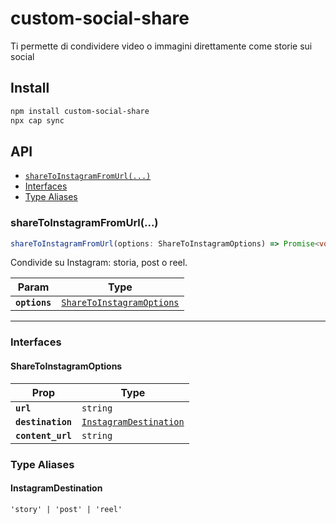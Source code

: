 # custom-social-share

Ti permette di condividere video o immagini direttamente come storie sui social

## Install

```bash
npm install custom-social-share
npx cap sync
```

## API

<docgen-index>

* [`shareToInstagramFromUrl(...)`](#sharetoinstagramfromurl)
* [Interfaces](#interfaces)
* [Type Aliases](#type-aliases)

</docgen-index>

<docgen-api>
<!--Update the source file JSDoc comments and rerun docgen to update the docs below-->

### shareToInstagramFromUrl(...)

```typescript
shareToInstagramFromUrl(options: ShareToInstagramOptions) => Promise<void>
```

Condivide su Instagram: storia, post o reel.

| Param         | Type                                                                        |
| ------------- | --------------------------------------------------------------------------- |
| **`options`** | <code><a href="#sharetoinstagramoptions">ShareToInstagramOptions</a></code> |

--------------------


### Interfaces


#### ShareToInstagramOptions

| Prop              | Type                                                                  |
| ----------------- | --------------------------------------------------------------------- |
| **`url`**         | <code>string</code>                                                   |
| **`destination`** | <code><a href="#instagramdestination">InstagramDestination</a></code> |
| **`content_url`** | <code>string</code>                                                   |


### Type Aliases


#### InstagramDestination

<code>'story' | 'post' | 'reel'</code>

</docgen-api>
